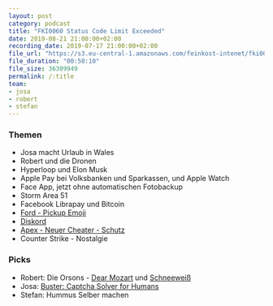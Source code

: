 ```yaml
---
layout: post
category: podcast
title: "FKI0060 Status Code Limit Exceeded"
date: 2019-08-21 21:00:00+02:00
recording_date: 2019-07-17 21:00:00+02:00
file_url: "https://s3.eu-central-1.amazonaws.com/feinkost-intenet/fki0060.mp3"
file_duration: "00:50:10"
file_size: 36309949
permalink: /:title
team:
- josa
- robert
- stefan
---
```


### Themen

- Josa macht Urlaub in Wales
- Robert und die Dronen
- Hyperloop und Elon Musk
- Apple Pay bei Volksbanken und Sparkassen, und Apple Watch
- Face App, jetzt ohne automatischen Fotobackup
- Storm Area 51
- Facebook Librapay und Bitcoin
- [Ford - Pickup Emoji]([https://www.youtube.com/watch?v=umv1tCTkLa4](https://www.youtube.com/watch?v=umv1tCTkLa4))
- [Diskord]([https://discordapp.com/](https://discordapp.com/))
- [Apex - Neuer Cheater - Schutz]([https://www.gamasutra.com/view/news/346620/Respawn_will_deal_with_Apex_Legends_cheaters_by_making_them_fight_each_other.php](https://www.gamasutra.com/view/news/346620/Respawn_will_deal_with_Apex_Legends_cheaters_by_making_them_fight_each_other.php))
- Counter Strike - Nostalgie

### Picks

- Robert: Die Orsons - [Dear Mozart]([https://www.youtube.com/watch?v=I9UnRh1Fmqs](https://www.youtube.com/watch?v=I9UnRh1Fmqs)) und [Schneeweiß]([https://www.youtube.com/watch?v=wr2JSM-F3Ng](https://www.youtube.com/watch?v=wr2JSM-F3Ng))
- Josa: [Buster: Captcha Solver for Humans]([https://github.com/dessant/buster](https://github.com/dessant/buster))
- Stefan: Hummus Selber machen
